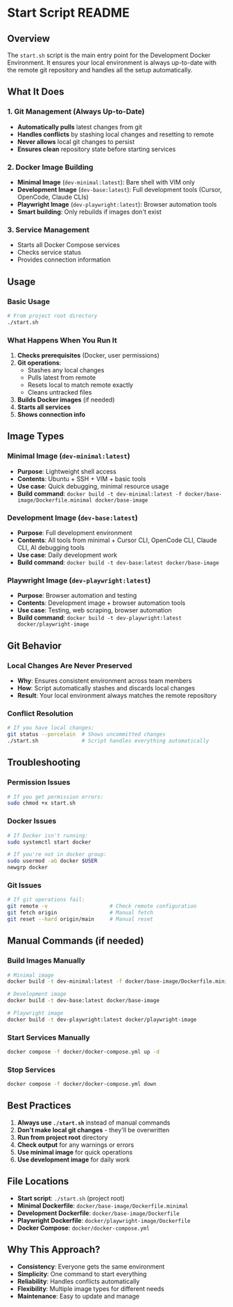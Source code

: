 # Start Script README

## Overview

The `start.sh` script is the main entry point for the Development Docker Environment. It ensures your local environment is always up-to-date with the remote git repository and handles all the setup automatically.

## What It Does

### 1. Git Management (Always Up-to-Date)
- **Automatically pulls** latest changes from git
- **Handles conflicts** by stashing local changes and resetting to remote
- **Never allows** local git changes to persist
- **Ensures clean** repository state before starting services

### 2. Docker Image Building
- **Minimal Image** (`dev-minimal:latest`): Bare shell with VIM only
- **Development Image** (`dev-base:latest`): Full development tools (Cursor, OpenCode, Claude CLIs)
- **Playwright Image** (`dev-playwright:latest`): Browser automation tools
- **Smart building**: Only rebuilds if images don't exist

### 3. Service Management
- Starts all Docker Compose services
- Checks service status
- Provides connection information

## Usage

### Basic Usage
```bash
# From project root directory
./start.sh
```

### What Happens When You Run It
1. **Checks prerequisites** (Docker, user permissions)
2. **Git operations**:
   - Stashes any local changes
   - Pulls latest from remote
   - Resets local to match remote exactly
   - Cleans untracked files
3. **Builds Docker images** (if needed)
4. **Starts all services**
5. **Shows connection info**

## Image Types

### Minimal Image (`dev-minimal:latest`)
- **Purpose**: Lightweight shell access
- **Contents**: Ubuntu + SSH + VIM + basic tools
- **Use case**: Quick debugging, minimal resource usage
- **Build command**: `docker build -t dev-minimal:latest -f docker/base-image/Dockerfile.minimal docker/base-image`

### Development Image (`dev-base:latest`)
- **Purpose**: Full development environment
- **Contents**: All tools from minimal + Cursor CLI, OpenCode CLI, Claude CLI, AI debugging tools
- **Use case**: Daily development work
- **Build command**: `docker build -t dev-base:latest docker/base-image`

### Playwright Image (`dev-playwright:latest`)
- **Purpose**: Browser automation and testing
- **Contents**: Development image + browser automation tools
- **Use case**: Testing, web scraping, browser automation
- **Build command**: `docker build -t dev-playwright:latest docker/playwright-image`

## Git Behavior

### Local Changes Are Never Preserved
- **Why**: Ensures consistent environment across team members
- **How**: Script automatically stashes and discards local changes
- **Result**: Your local environment always matches the remote repository

### Conflict Resolution
```bash
# If you have local changes:
git status --porcelain  # Shows uncommitted changes
./start.sh              # Script handles everything automatically
```

## Troubleshooting

### Permission Issues
```bash
# If you get permission errors:
sudo chmod +x start.sh
```

### Docker Issues
```bash
# If Docker isn't running:
sudo systemctl start docker

# If you're not in docker group:
sudo usermod -aG docker $USER
newgrp docker
```

### Git Issues
```bash
# If git operations fail:
git remote -v                    # Check remote configuration
git fetch origin                 # Manual fetch
git reset --hard origin/main     # Manual reset
```

## Manual Commands (if needed)

### Build Images Manually
```bash
# Minimal image
docker build -t dev-minimal:latest -f docker/base-image/Dockerfile.minimal docker/base-image

# Development image
docker build -t dev-base:latest docker/base-image

# Playwright image
docker build -t dev-playwright:latest docker/playwright-image
```

### Start Services Manually
```bash
docker compose -f docker/docker-compose.yml up -d
```

### Stop Services
```bash
docker compose -f docker/docker-compose.yml down
```

## Best Practices

1. **Always use `./start.sh`** instead of manual commands
2. **Don't make local git changes** - they'll be overwritten
3. **Run from project root** directory
4. **Check output** for any warnings or errors
5. **Use minimal image** for quick operations
6. **Use development image** for daily work

## File Locations

- **Start script**: `./start.sh` (project root)
- **Minimal Dockerfile**: `docker/base-image/Dockerfile.minimal`
- **Development Dockerfile**: `docker/base-image/Dockerfile`
- **Playwright Dockerfile**: `docker/playwright-image/Dockerfile`
- **Docker Compose**: `docker/docker-compose.yml`

## Why This Approach?

- **Consistency**: Everyone gets the same environment
- **Simplicity**: One command to start everything
- **Reliability**: Handles conflicts automatically
- **Flexibility**: Multiple image types for different needs
- **Maintenance**: Easy to update and manage
